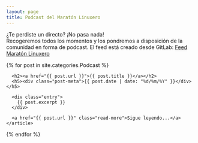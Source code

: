 ```yaml
---
layout: page
title: Podcast del Maratón Linuxero
---
```

¿Te perdiste un directo? ¡No pasa nada!  
Recogeremos todos los momentos y los pondremos a disposición de la comunidad en forma de podcast.
El feed está creado desde GitLab: [Feed Maratón Linuxero](https://maratonlinuxero.org/feed)  

  <div class="posts">
  {% for post in site.categories.Podcast %}
    <article class="post">

      <h2><a href="{{ post.url }}">{{ post.title }}</a></h2>
      <h5><div class="post-meta">{{ post.date | date: "%d/%m/%Y" }}</div></h5>

      <div class="entry">
        {{ post.excerpt }}
      </div>

      <a href="{{ post.url }}" class="read-more">Sigue leyendo...</a>
    </article>
  {% endfor %}
</div>
